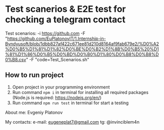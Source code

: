 # Test scanerios & E2E test for checking a telegram contact

Test scenarios: -i https://github.com -F "https://github.com/EuPlatonovIT/1.Internship-in-Byndyusoft/blob/1dbb827af422c671ee81d210d8164af9fab679e2/%D0%A2%D0%B5%D1%81%D1%82%D0%BE%D0%B2%D1%8B%D0%B5%20%D1%81%D1%86%D0%B5%D0%BD%D0%B0%D1%80%D0%B8%D0%B8%D0%B8.csv" -F "code=Test_Scenarios.sh"

## How to run project
1. Open project in your programming environment 
2. Run command `npm i` in terminal for installing all required packages (Node.js is required: <https://nodejs.org/en/>)
3. Run command `npm run test` in terminal for start a testing





About me: Evgeniy Platonov

My contacts:
e-mail: eugeneplat7@gmail.com
tg: @invinciblem4n
